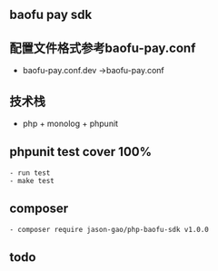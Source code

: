 
## baofu pay sdk

	
## 配置文件格式参考baofu-pay.conf
- baofu-pay.conf.dev ->baofu-pay.conf


## 技术栈
- php  + monolog + phpunit

	
## phpunit test cover 100%
 	- run test
	- make test
	
## composer
	- composer require jason-gao/php-baofu-sdk v1.0.0 	

## todo

